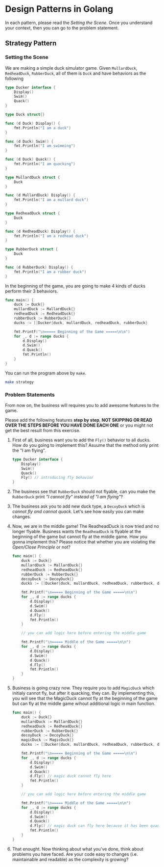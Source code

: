 # Design Patterns in Golang

In each pattern, please read the *Setting the Scene*.
Once you understand your context, then you can go to the problem statement.

## Strategy Pattern

### Setting the Scene

We are making a simple duck simulator game.
Given `MullardDuck`, `RedheadDuck`, `RubberDuck`, all of them is `Duck` and have behaviors as the following

```go
type Ducker interface {
    Display()
    Swim()
    Quack()
}

type Duck struct{}

func (d Duck) Display() {
    fmt.Println("I am a duck")
}

func (d Duck) Swim() {
    fmt.Println("I am swimming")
}

func (d Duck) Quack() {
    fmt.Println("I am quacking")
}

type MullardDuck struct {
    Duck
}

func (d MullardDuck) Display() {
    fmt.Println("I am a mullard duck")
}

type RedheadDuck struct {
    Duck
}

func (d RedheadDuck) Display() {
    fmt.Println("I am a redhead duck")
}

type RubberDuck struct {
    Duck
}

func (d RubberDuck) Display() {
    fmt.Println("I am a rubber duck")
}
```

In the beginning of the game, you are going to make 4 kinds of ducks perform their 3 behaviors.

```go
func main() {
    duck := Duck{}
    mullardDuck := MallardDuck{}
    redheadDuck := RedheadDuck{}
    rubberDuck := RubberDuck{}
    ducks := []Ducker{duck, mullardDuck, redheadDuck, rubberDuck}

    fmt.Printf("\n===== Beginning of the Game =====\n\n")
    for _, d := range ducks {
        d.Display()
        d.Swim()
        d.Quack()
        fmt.Println()
    }
}
```

You can run the program above by `make`.

```sh
make strategy
```

### Problem Statements

From now on, the business will requires you to add awesome features to the game.

Please add the following features **step by step**, **NOT SKIPPING OR READ OVER THE STEPS BEFORE YOU HAVE DONE EACH ONE** or you might not get the best result from this exercise.

1. First of all, business want you to add the `Fly()` behavior to all ducks.
How do you going to implement this? Asuume that the method only print the "I am flying".

    ```go
    type Ducker interface {
        Display()
        Swim()
        Quack()
        Fly() // introducing fly behavior
    }
    ```

2. The business see that `RubberDuck` should not flyable, can you make the `RubberDuck` print *"I cannot fly" instead of "I am flying"*?

3. The business ask you to add new duck type, a `DecoyDuck` which is *cannot fly and cannot quack*. Let's see how easily you can make changes.

4. Now, we are in the middle game! The ReadheadDuck is now tried and no longer flyable. Business wants the `ReadheadDuck` is flyable at the beginning of the game but cannot fly at the middle game. How you gonna implement this? Please notice that whether you are violating the *Open/Close Principle* or not?

    ```go
    func main() {
        duck := Duck{}
        mullardDuck := MallardDuck{}
        redheadDuck := RedheadDuck{}
        rubberDuck := RubberDuck{}
        decoyDuck := DecoyDuck{}
        ducks := []Ducker{duck, mullardDuck, redheadDuck, rubberDuck, decoyDuck}

        fmt.Printf("\n===== Beginning of the Game =====\n\n")
        for _, d := range ducks {
            d.Display()
            d.Swim()
            d.Quack()
            d.Fly()
            fmt.Println()
        }

        // you can add logic here before entering the middle game

        fmt.Printf("\n===== Middle of the Game =====\n\n")
        for _, d := range ducks {
            d.Display()
            d.Swim()
            d.Quack()
            d.Fly()
            fmt.Println()
        }
    }
    ```

5. Business is going crazy now. They require you to add `MagicDuck` which initialy cannot fly, but after it quacking, they can.
By implementing this, you will see that the MagicDuck cannot fly at the beginning of the game but can fly at the middle game wihout additional logic in main function.

    ```go
    func main() {
        duck := Duck{}
        mullardDuck := MallardDuck{}
        redheadDuck := RedheadDuck{}
        rubberDuck := RubberDuck{}
        decoyDuck := DecoyDuck{}
        magicDuck := MagicDuck{}
        ducks := []Ducker{duck, mullardDuck, redheadDuck, rubberDuck, decoyDuck, magicDuck}

        fmt.Printf("\n===== Beginning of the Game =====\n\n")
        for _, d := range ducks {
            d.Display()
            d.Swim()
            d.Quack()
            d.Fly() // magic duck cannot fly here
            fmt.Println()
        }

        // you can add logic here before entering the middle game

        fmt.Printf("\n===== Middle of the Game =====\n\n")
        for _, d := range ducks {
            d.Display()
            d.Swim()
            d.Quack()
            d.Fly() // magic duck can fly here because it has been quack at the beginning of the game
            fmt.Println()
        }
    }
    ```

6. That enought. Now thinking about what you've done, think about problems you have faced.
Are your code easy to changes (i.e. maintainable and readable) as the complexity is growing?
